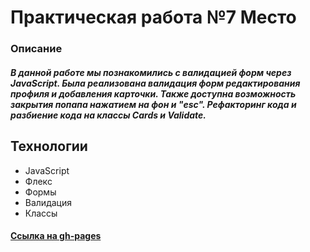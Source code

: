 # Практическая работа №7 Место
### Описание
##### В данной работе мы познакомились с валидацией форм через JavaScript. Была реализована валидация форм редактирования профиля и добавления карточки. Также доступна возможность закрытия попапа нажатием на фон и "esc". Рефакторинг кода и разбиение кода на классы Cards и Validate.



## Технологии
- JavaScript
- Флекс
- Формы
- Валидация
- Классы

#### [Ссылка на gh-pages](https://semagolosov.github.io/mesto/)